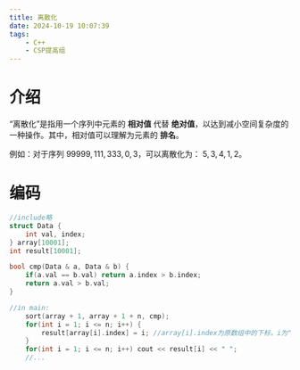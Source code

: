 ```yaml
---
title: 离散化
date: 2024-10-19 10:07:39
tags: 
    - C++
    - CSP提高组
---
```


# 介绍

“离散化”是指用一个序列中元素的 __相对值__ 代替 __绝对值__，以达到减小空间复杂度的一种操作。其中，相对值可以理解为元素的 __排名__。

例如：对于序列 ${99999,111,333,0,3}$，可以离散化为： ${5,3,4,1,2}$。

# 编码

```c++
//include略
struct Data {
    int val, index;
} array[10001];
int result[10001];

bool cmp(Data & a, Data & b) {
    if(a.val == b.val) return a.index > b.index;
    return a.val > b.val;
}

//in main:
    sort(array + 1, array + 1 + n, cmp);
    for(int i = 1; i <= n; i++) {
        result[array[i].index] = i; //array[i].index为原数组中的下标，i为"排名"，result[i]为离散化结果
    }
    for(int i = 1; i <= n; i++) cout << result[i] << " ";
    //...

```